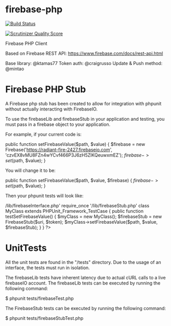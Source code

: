 firebase-php
============

[![Build Status](https://drone.io/github.com/ktamas77/firebase-php/status.png)](https://drone.io/github.com/ktamas77/firebase-php/latest)

[![Scrutinizer Quality Score](https://scrutinizer-ci.com/g/ktamas77/firebase-php/badges/quality-score.png?s=239ffca76628b5a86540b9def187e2f8a199cb10)](https://scrutinizer-ci.com/g/ktamas77/firebase-php/)

Firebase PHP Client

Based on Firebase REST API: https://www.firebase.com/docs/rest-api.html

Base library: @ktamas77
Token auth: @craigrusso
Update & Push method: @mintao


Firebase PHP Stub
=================
A Firebase php stub has been created to allow for integration with phpunit without actually interacting with FirebaseIO.

To use the firebaseLib and firebaseStub in your application and testing, you must pass in a firebase object to your application.

For example, if your current code is:

public function setFirebaseValue($path, $value) {
  $firebase = new Firebase('https://radiant-fire-2427.firebaseio.com', 'czvEX8vMU8FZn4wYCvf466P3J6zH5ZlKQeuwxmEZ');
  $firebase->set($path, $value);
}

You will change it to be:

public function setFirebaseValue($path, $value, $firebase) {
  $firebase->set($path, $value);
}

Then your phpunit tests will look like:

<?php
  require_once '<path>/lib/firebaseInterface.php'
  require_once '<path>/lib/firebaseStub.php'

  class MyClass extends PHPUnit_Framework_TestCase
  {

    public function testSetFirebaseValue() {
      $myClass = new MyClass();
      $firebaseStub = new FirebaseStub($uri, $token);
      $myClass->setFirebaseValue($path, $value, $firebaseStub);
    }
  }
?>


UnitTests
===========

All the unit tests are found in the "/tests" directory. Due to the usage of an interface, the tests must run in isolation.

The firebaseLib tests have inherent latency due to actual cURL calls to a live firebaseIO account. The firebaseLib tests can be executed by running the following command:

$ phpunit tests/firebaseTest.php

The FirebaseStub tests can be executed by running the following command:

$ phpunit tests/firebaseStubTest.php
